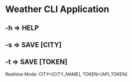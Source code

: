 # Weather CLI Application

## -h  =>  HELP
## -s  =>  SAVE [CITY]
## -t  =>  SAVE [TOKEN]

Realtime Mode: CITY=[CITY_NAME], TOKEN=[API_TOKEN]

